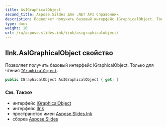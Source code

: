 ```yaml
---
title: AsIGraphicalObject
second_title: Aspose.Sildes для .NET API Справочник
description: Позволяет получить базовый интерфейс IGraphicalObject. Только для чтения IGraphicalObjectaspose.slides/igraphicalobject.
type: docs
weight: 10
url: /ru/aspose.slides.ink/iink/asigraphicalobject/
---
```


## IInk.AsIGraphicalObject свойство

Позволяет получить базовый интерфейс IGraphicalObject. Только для чтения [`IGraphicalObject`](../../../aspose.slides/igraphicalobject).

```csharp
public IGraphicalObject AsIGraphicalObject { get; }
```

### См. Также

* интерфейс [IGraphicalObject](../../../aspose.slides/igraphicalobject)
* интерфейс [IInk](../../iink)
* пространство имен [Aspose.Slides.Ink](../../iink)
* сборка [Aspose.Slides](../../../)

<!-- DO NOT EDIT: сгенерировано xmldocmd для Aspose.Slides.dll -->